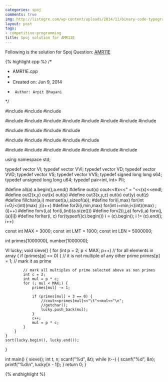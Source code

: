 ```yaml
---
categories: spoj
comments: true
img: http://listogre.com/wp-content/uploads/2014/11/binary-code-typography-hd-wallpaper-1920x1080-2619-672x372.png
layout: post
tags:
- competitive-programming
title: Spoj solution for AMR11E
---
```


Following is the solution for Spoj Question: [AMR11E](http://www.spoj.com/problems/AMR11E/)

{% highlight cpp %}
/*
 * AMR11E.cpp
 *
 *  Created on: Jun 9, 2014
 *      Author: Arpit Bhayani
 */

#include <string>
#include <cstdarg>
#include <utility>

#include <queue>
#include <stack>
#include <set>
#include <list>
#include <vector>
#include <queue>
#include <bitset>
#include <map>

#include <functional>
#include <sstream>
#include <algorithm>
#include <iostream>

#include <cstddef>
#include <cstring>
#include <cctype>
#include <cmath>
#include <cstdio>

#include <stdexcept>
#include <fstream>
#include <numeric>
#include <iomanip>
#include <cstdlib>
#include <cassert>
#include <ctime>

using namespace std;

typedef vector<int> VI;
typedef vector<VI> VVI;
typedef vector<double> VD;
typedef vector<VD> VVD;
typedef vector<string> VS;
typedef vector<VS> VVS;
typedef signed long long s64;
typedef unsigned long long u64;
typedef pair<int, int> PII;

#define all(a) a.begin(),a.end()
#define out(x) cout<<#x<<" = "<<(x)<<endl;
#define out2(x,y) out(x) out(y)
#define out3(x,y,z) out(x) out(y) out(z)
#define fillchar(a,i) memset(a,i,sizeof(a));
#define fori(i,max) for(int i=0;i<(int)(max) ;(i)++)
#define for2i(i,min,max) for(int i=min;i<(int)(max) ;(i)++)
#define forv(i,a) fori(i,(int)(a.size()))
#define forv2(i,j,a) forv(i,a) forv(j,(a)[i])
#define forIter(i, c) for(typeof((c).begin()) i = (c).begin(); i != (c).end(); i++)

const int MAX = 3000;
const int LMT = 1000;
const int LEN = 5000000;

int primes[1000000], number[1000000];

VI lucky;
void sieve() {
	for (int p = 2; p < MAX; p++) // for all elements in array
			{
		if (primes[p] == 0) { // it is not multiple of any other prime
			primes[p] = 1; // mark it as prime

			// mark all multiples of prime selected above as non primes
			int c = 2;
			int mul = p * c;
			for (; mul < MAX;) {
				primes[mul] -= 1;

				if (primes[mul] + 3 == 0) {
					//cout<<primes[mul]<<"\t"<<mul<<"\n";
					//getchar();
					lucky.push_back(mul);
				}
				c++;
				mul = p * c;
			}
		}
	}
	sort(lucky.begin(), lucky.end());
}

int main() {
	sieve();
	int t, n;
	scanf("%d", &t);
	while (t--) {
		scanf("%d", &n);
		printf("%d\n", lucky[n - 1]);
	}
	return 0;
}

{% endhighlight %}